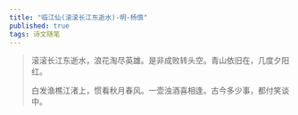 ```yaml
---
title: "临江仙(滚滚长江东逝水)-明-杨慎"
published: true
tags: 诗文随笔
---
```


> 滚滚长江东逝水，浪花淘尽英雄。是非成败转头空。青山依旧在，几度夕阳红。
>
> 白发渔樵江渚上，惯看秋月春风。一壶浊酒喜相逢。古今多少事，都付笑谈中。